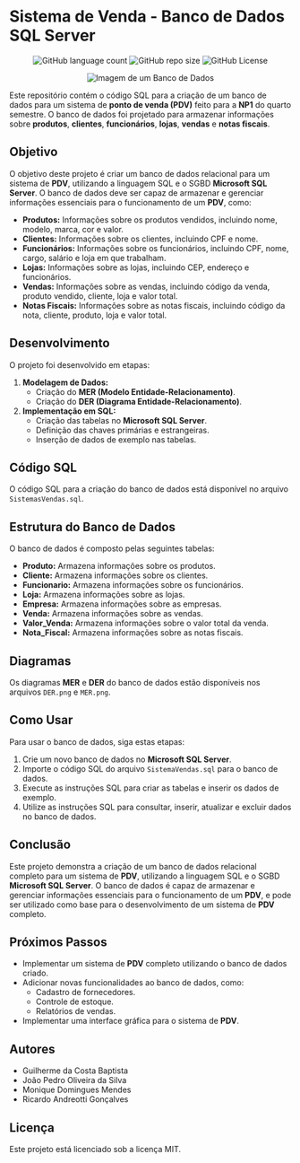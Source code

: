 # Sistema de Venda - Banco de Dados SQL Server

<p align="center">
  <!-- Contador de linguagens do GitHub -->
  <img alt="GitHub language count" src="https://img.shields.io/github/languages/count/devAndreotti/NP1-SistemaVendas?color=FFF&labelColor=4bae4f&style=flat-square">
  <!-- Tamanho do repositório no GitHub -->
  <img alt="GitHub repo size" src="https://img.shields.io/github/repo-size/devAndreotti/NP1-SistemaVendas?color=FFF&labelColor=4bae4f&style=flat-square">
  <!-- Licença do GitHub -->
  <img alt="GitHub License" src="https://img.shields.io/github/license/devAndreotti/devAndreotti?color=FFF&labelColor=4bae4f&style=flat-square">
</p>

<div align="center">
  <img src="./" alt="Imagem de um Banco de Dados">
</div>

Este repositório contém o código SQL para a criação de um banco de dados para um sistema de **ponto de venda (PDV)** feito para a **NP1** do quarto semestre. O banco de dados foi projetado para armazenar informações sobre **produtos**, **clientes**, **funcionários**, **lojas**, **vendas** e **notas fiscais**.

## Objetivo

O objetivo deste projeto é criar um banco de dados relacional para um sistema de **PDV**, utilizando a linguagem SQL e o SGBD **Microsoft SQL Server**. O banco de dados deve ser capaz de armazenar e gerenciar informações essenciais para o funcionamento de um **PDV**, como:

* **Produtos:** Informações sobre os produtos vendidos, incluindo nome, modelo, marca, cor e valor.
* **Clientes:** Informações sobre os clientes, incluindo CPF e nome.
* **Funcionários:** Informações sobre os funcionários, incluindo CPF, nome, cargo, salário e loja em que trabalham.
* **Lojas:** Informações sobre as lojas, incluindo CEP, endereço e funcionários.
* **Vendas:** Informações sobre as vendas, incluindo código da venda, produto vendido, cliente, loja e valor total.
* **Notas Fiscais:** Informações sobre as notas fiscais, incluindo código da nota, cliente, produto, loja e valor total.

## Desenvolvimento

O projeto foi desenvolvido em etapas:

1. **Modelagem de Dados:**
    * Criação do **MER (Modelo Entidade-Relacionamento)**.
    * Criação do **DER (Diagrama Entidade-Relacionamento)**.
2. **Implementação em SQL:**
    * Criação das tabelas no **Microsoft SQL Server**.
    * Definição das chaves primárias e estrangeiras.
    * Inserção de dados de exemplo nas tabelas.

## Código SQL

O código SQL para a criação do banco de dados está disponível no arquivo `SistemasVendas.sql`.

## Estrutura do Banco de Dados

O banco de dados é composto pelas seguintes tabelas:

* **Produto:** Armazena informações sobre os produtos.
* **Cliente:** Armazena informações sobre os clientes.
* **Funcionario:** Armazena informações sobre os funcionários.
* **Loja:** Armazena informações sobre as lojas.
* **Empresa:** Armazena informações sobre as empresas.
* **Venda:** Armazena informações sobre as vendas.
* **Valor_Venda:** Armazena informações sobre o valor total da venda.
* **Nota_Fiscal:** Armazena informações sobre as notas fiscais.

## Diagramas

Os diagramas **MER** e **DER** do banco de dados estão disponíveis nos arquivos `DER.png` e `MER.png`.

## Como Usar

Para usar o banco de dados, siga estas etapas:

1. Crie um novo banco de dados no **Microsoft SQL Server**.
2. Importe o código SQL do arquivo `SistemaVendas.sql` para o banco de dados.
3. Execute as instruções SQL para criar as tabelas e inserir os dados de exemplo.
4. Utilize as instruções SQL para consultar, inserir, atualizar e excluir dados no banco de dados.

## Conclusão

Este projeto demonstra a criação de um banco de dados relacional completo para um sistema de **PDV**, utilizando a linguagem SQL e o SGBD **Microsoft SQL Server**. O banco de dados é capaz de armazenar e gerenciar informações essenciais para o funcionamento de um **PDV**, e pode ser utilizado como base para o desenvolvimento de um sistema de **PDV** completo.

## Próximos Passos

* Implementar um sistema de **PDV** completo utilizando o banco de dados criado.
* Adicionar novas funcionalidades ao banco de dados, como:
    * Cadastro de fornecedores.
    * Controle de estoque.
    * Relatórios de vendas.
* Implementar uma interface gráfica para o sistema de **PDV**.

## Autores

* Guilherme da Costa Baptista
* João Pedro Oliveira da Silva
* Monique Domingues Mendes
* Ricardo Andreotti Gonçalves

## Licença

Este projeto está licenciado sob a licença MIT.
